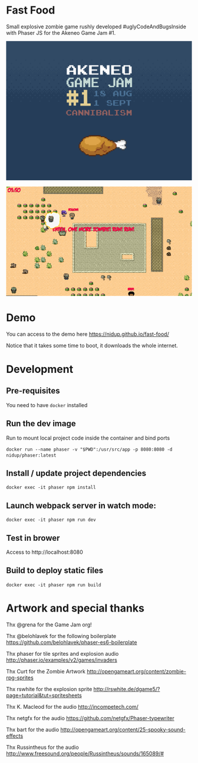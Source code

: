 # Fast Food

Small explosive zombie game rushly developed #uglyCodeAndBugsInside with Phaser JS for the Akeneo Game Jam #1.

![Image of GameJam](doc/game-jam-1.png)

![Image of FastFood](doc/fast-food.png)

# Demo

You can access to the demo here https://nidup.github.io/fast-food/

Notice that it takes some time to boot, it downloads the whole internet.

# Development

## Pre-requisites

You need to have `docker` installed

## Run the dev image

Run to mount local project code inside the container and bind ports
```
docker run --name phaser -v "$PWD":/usr/src/app -p 8080:8080 -d nidup/phaser:latest
```

## Install / update project dependencies

```
docker exec -it phaser npm install
```

## Launch webpack server in watch mode:

```
docker exec -it phaser npm run dev
```

## Test in brower

Access to http://localhost:8080

## Build to deploy static files

```
docker exec -it phaser npm run build
```

# Artwork and special thanks

Thx @grena for the Game Jam org!

Thx @belohlavek for the following boilerplate https://github.com/belohlavek/phaser-es6-boilerplate

Thx phaser for tile sprites and explosion audio http://phaser.io/examples/v2/games/invaders

Thx Curt for the Zombie Artwork http://opengameart.org/content/zombie-rpg-sprites

Thx rswhite for the explosion sprite http://rswhite.de/dgame5/?page=tutorial&tut=spritesheets

Thx K. Macleod for the audio http://incompetech.com/

Thx netgfx for the audio https://github.com/netgfx/Phaser-typewriter

Thx bart for the audio http://opengameart.org/content/25-spooky-sound-effects

Thx Russintheus for the audio http://www.freesound.org/people/Russintheus/sounds/165089/#

